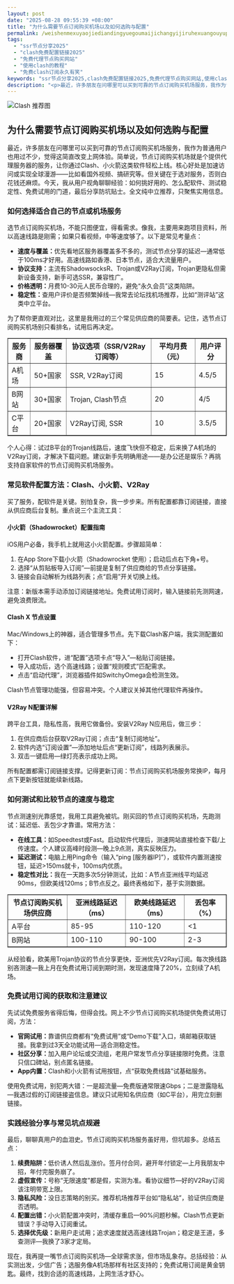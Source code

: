 ```yaml
---
layout: post
date: "2025-08-28 09:55:39 +08:00"
title: "为什么需要节点订阅购买机场以及如何选购与配置"
permalink: /weishenmexuyaojiediandingyuegoumaijichangyijiruhexuangouyupeizhi/
tags:
  - "ssr节点分享2025"
  - "clash免费配置链接2025"
  - "免费代理节点购买网站"
  - "使用clash的教程"
  - "免费clash订阅永久有笑"
keywords: "ssr节点分享2025,clash免费配置链接2025,免费代理节点购买网站,使用clash的教程,免费clash订阅永久有笑"
description: "<p>最近，许多朋友在问哪里可以买到可靠的节点订阅购买机场服务，我作为普通用户也用过不少，觉得这简直改变上网体验。简单说，节点订阅购买机场就是个提供代理服务器的服务，让你通过Clash、小火箭这类软件轻松上线。核心好处是加速访问或实现全球漫游——比如看国外视频、搞研究等。但关键在于选对服务，否则白花钱还麻烦。今天，我从用户视角聊聊经验：如何挑好用的、怎么配软件、测试稳定性、免费试用的门道，最后分享防坑贴士。全文纯中立推荐，只聚焦实用信息。</p>"
---
```


![Clash 推荐图](https://clashjd.github.io/assets/img/clash节点推荐购买.png)

## 为什么需要节点订阅购买机场以及如何选购与配置

<p>最近，许多朋友在问哪里可以买到可靠的节点订阅购买机场服务，我作为普通用户也用过不少，觉得这简直改变上网体验。简单说，节点订阅购买机场就是个提供代理服务器的服务，让你通过Clash、小火箭这类软件轻松上线。核心好处是加速访问或实现全球漫游——比如看国外视频、搞研究等。但关键在于选对服务，否则白花钱还麻烦。今天，我从用户视角聊聊经验：如何挑好用的、怎么配软件、测试稳定性、免费试用的门道，最后分享防坑贴士。全文纯中立推荐，只聚焦实用信息。</p>
<h3>如何选择适合自己的节点或机场服务</h3>
<p>选节点订阅购买机场，不能只图便宜，得看需求。像我，主要用来跑项目资料，所以高速线路是刚需；如果只看视频，中等速度够了。以下是常见考量点：</p>
<ul>
<li><strong>速度与覆盖：</strong>优先看地区服务器覆盖多不多的，测试节点分享的延迟—通常低于100ms才好用。高速线路如香港、日本节点，适合大流量用户。</li>
<li><strong>协议支持：</strong>主流有ShadowsocksR、Trojan或V2Ray订阅，Trojan更隐私但需新设备支持，新手可选SSR，兼容性广。</li>
<li><strong>价格透明：</strong>月费10-30元人民币合理的，避免“永久会员”这类陷阱。</li>
<li><strong>稳定性：</strong>查用户评价是否频繁掉线—我常去论坛找机场推荐，比如“测评站”这类中立平台。</li>
</ul>
<p>为了帮你更直观对比，这里是我用过的三个常见供应商的简要表。记住，选节点订阅购买机场别只看排名，试用后再决定。</p>
<table border="1">
<tr>
<th>服务商</th>
<th>服务器覆盖</th>
<th>协议选项（SSR/V2Ray订阅等）</th>
<th>平均月费（元）</th>
<th>用户评分</th>
</tr>
<tr>
<td>A机场</td>
<td>50+国家</td>
<td>SSR, V2Ray订阅</td>
<td>15</td>
<td>4.5/5</td>
</tr>
<tr>
<td>B网站</td>
<td>30+国家</td>
<td>Trojan, Clash节点</td>
<td>20</td>
<td>4/5</td>
</tr>
<tr>
<td>C平台</td>
<td>20+国家</td>
<td>V2Ray订阅, SSR</td>
<td>10</td>
<td>3.5/5</td>
</tr>
</table>
<p>个人心得：试过B平台的Trojan线路后，速度飞快但不稳定，后来换了A机场的V2Ray订阅，才解决下载问题。建议新手先明确用途——是办公还是娱乐？再挑支持自家软件的节点订阅购买机场服务。</p>
<h3>常见软件配置方法：Clash、小火箭、V2Ray</h3>
<p>买了服务，配软件是关键。别怕复杂，我一步步来。所有配置都靠订阅链接，直接从供应商后台复制。重点说三个主流工具：</p>
<h4>小火箭（Shadowrocket）配置指南</h4>
<p>iOS用户必备，我手机上就用这小火箭配置。步骤超简单：</p>
<ol type="1">
<li>在App Store下载小火箭（Shadowrocket 使用）；启动后点右下角+号。</li>
<li>选择“从剪贴板导入订阅”—前提是复制了供应商给的节点分享链接。</li>
<li>链接会自动解析为线路列表；点“启用”开关切换上线。</li>
</ol>
<p>注意：新版本需手动添加订阅链接地址。免费试用订阅时，输入链接前先测网速，避免浪费限流。</p>
<h4>Clash X 节点设置</h4>
<p>Mac/Windows上的神器，适合管理多节点。先下载Clash客户端，我实测配置如下：</p>
<ul>
<li>打开Clash软件，进“配置”选项卡点“导入”—粘贴订阅链接。</li>
<li>导入成功后，选个高速线路；设置“规则模式”匹配需求。</li>
<li>点击“启动代理”，浏览器插件如SwitchyOmega会检测生效。</li>
</ul>
<p>Clash节点管理功能强，但容易冲突。个人建议关掉其他代理软件再操作。</p>
<h4>V2Ray N配置详解</h4>
<p>跨平台工具，隐私性高，我用它做备份。安装V2Ray N应用后，做三步：</p>
<ol type="1">
<li>在供应商后台获取V2Ray订阅；点击“复制订阅地址”。</li>
<li>软件内选“订阅设置”—添加地址后点“更新订阅”，线路列表展示。</li>
<li>双击一键启用—绿灯亮表示成功上网。</li>
</ol>
<p>所有配置都需订阅链接支撑。记得更新订阅：节点订阅购买机场服务常换IP，每月点下更新按钮就能续新线路。</p>
<h3>如何测试和比较节点的速度与稳定</h3>
<p>节点测速别光靠感觉，我用工具避免被坑。刚买回的节点订阅购买机场，先跑测试：延迟低、丢包少才靠谱。常用方法：</p>
<ul>
<li><strong>在线工具：</strong>如Speedtest或Fast。启动软件代理后，测速网站直接检查下载/上传速度。个人建议高峰时段测—晚上9点测，真实反映压力。</li>
<li><strong>延迟测试：</strong>电脑上用Ping命令（输入“ping [服务器IP]”），或软件内置测速按钮，延迟>150ms就卡，100ms内优质。</li>
<li><strong>稳定性对比：</strong>我在一天跑多次5分钟测试，比如：A节点亚洲线平均延迟90ms，但欧美线120ms；B节点反之。最终表格如下，基于实测数据。</li>
</ul>
<table border="1">
<tr>
<th>节点订阅购买机场供应商</th>
<th>亚洲线路延迟（ms）</th>
<th>欧美线路延迟（ms）</th>
<th>丢包率（%）</th>
</tr>
<tr>
<td>A平台</td>
<td>85-95</td>
<td>110-120</td>
<td><1</td>
</tr>
<tr>
<td>B网站</td>
<td>100-110</td>
<td>90-100</td>
<td>2-3</td>
</tr>
</table>
<p>从经验看，欧美用Trojan协议的节点分享更快，亚洲优先V2Ray订阅。每次换线路别吝测速—我上月在免费试用订阅到期时测，发现速度降了20%，立刻续了A机场。</p>
<h3>免费试用订阅的获取和注意建议</h3>
<p>先试试免费服务省得后悔，但得会找。网上不少节点订阅购买机场提供免费试用订阅，方法：</p>
<ul>
<li><strong>官网试用：</strong>靠谱供应商都有“免费试用”或“Demo下载”入口，填邮箱获取链接。我拿到过3天全功能试用—适合测稳定性。</li>
<li><strong>社区分享：</strong>加入用户论坛或交流组，老用户常发节点分享链接限时免费。注意只信口碑站，别点匿名链接。</li>
<li><strong>App内置：</strong>Clash和小火箭有试用按钮，点“获取免费线路”试基础服务。</li>
</ul>
<p>使用免费试用，别犯两大错：一是超流量—免费版通常限速Gbps；二是泄露隐私—我遇过假的订阅链接盗信息。建议只试用知名供应商（如C平台），用完立刻删链接。</p>
<h3>实践经验分享与常见坑点规避</h3>
<p>最后，聊聊真用户的血泪史。节点订阅购买机场服务虽好用，但坑超多。总结五点：</p>
<ol type="1">
<li><strong>续费陷阱：</strong>低价诱人然后乱涨价。签月付合同，避开年付锁定—上月我朋友中招，年付完服务崩了。</li>
<li><strong>虚假宣传：</strong>号称“无限速度”都是假，实测为准。看协议细节—好的V2Ray订阅该注明带宽上限。</li>
<li><strong>隐私风险：</strong>没日志策略的别买。推荐机场推荐平台如“隐私站”，验证供应商是否透明。</li>
<li><strong>配置出错：</strong>小火箭配置冲突时，清缓存重启—90%问题秒解。Clash节点更新错误？手动导入订阅重试。</li>
<li><strong>选择优先级：</strong>新用户走试用；追求速度就选高速线路Trojan；稳定是王道，多查测评—我换了3家才定局。</li>
</ol>
<p>现在，我再提一嘴节点订阅购买机场—全球需求涨，但市场乱象存。总括经验：从实测出发，少信广告；选服务像A机场那样有社区支持的；免费试用订阅是黄金钥匙。最终，找到合适的高速线路，上网生活才舒心。</p>